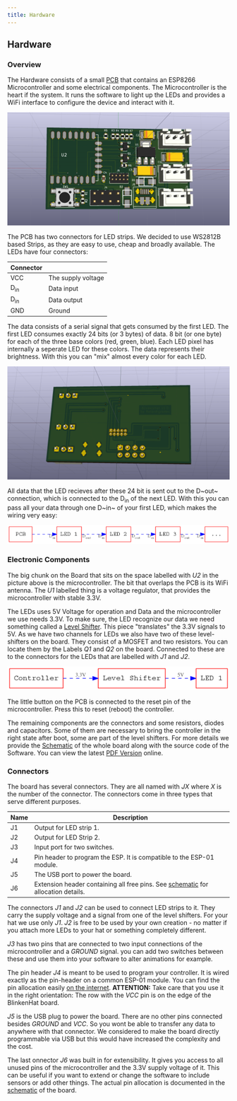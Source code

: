 ```yaml
---
title: Hardware
---
```


## Hardware

### Overview

The Hardware consists of a small [PCB](https://en.wikipedia.org/wiki/Printed_circuit_board) that contains an ESP8266 Microcontroller and some electrical components. The Microcontroller is the heart if the system. It runs the software to light up the LEDs and provides a WiFi interface to configure the device and interact with it.

![PCB top view](https://github.com/Retardigrades/blinkenhat/raw/master/hardware/export/blinkenhat-pcb-3d-top.png)

The PCB has two connectors for LED strips. We decided to use WS2812B based Strips, as they are easy to use, cheap and broadly available. The LEDs have four connectors:

| Connector      |                    |
|----------------|--------------------|
| VCC            | The supply voltage |
| D<sub>in</sub> | Data input         |
| D<sub>in</sub> | Data output        |
| GND            | Ground             |

The data consists of a serial signal that gets consumed by the first LED. The first LED consumes exactly 24 bits (or 3 bytes) of data. 8 bit (or one byte) for each of the three base colors (red, green, blue). Each LED pixel has internally a seperate LED for these colors. The data represents their brightness. With this you can "mix" almost every color for each LED.

![PCB bottom view](https://github.com/Retardigrades/blinkenhat/raw/master/hardware/export/blinkenhat-pcb-3d-bottom.png)

All data that the LED recieves after these 24 bit is sent out to the D~out~ connection, which is connected to the D<sub>in</sub> of the next LED. With this you can pass all your data through one D~in~ of your first LED, which makes the wiring very easy:

![LED chanining](graphs/led_chain.png)

### Electronic Components

The big chunk on the Board that sits on the space labelled with _U2_ in the picture above is the microcontroller. The bit that overlaps the PCB is its WiFi antenna. The _U1_ labelled thing is a voltage regulator, that provides the microcontroller with stable 3.3V.

The LEDs uses 5V Voltage for operation and Data and the microcontroller we use needs 3.3V. To make sure, the LED recognize our data we need something called a [Level Shifter](https://en.wikipedia.org/wiki/Level_shifter). This piece "translates" the 3.3V signals to 5V. As we have two channels for LEDs we also have two of these level-shifters on the board. They consist of a MOSFET and two resistors. You can locate them by the Labels _Q1_ and _Q2_ on the board. Connected to these are to the connectors for the LEDs that are labelled with _J1_ and _J2_.

![Level shifter](graphs/level_shift.png)

The little button on the PCB is connected to the reset pin of the microcontroller. Press this to reset (reboot) the controller.

The remaining components are the connectors and some resistors, diodes and capacitors. Some of them are necessary to bring the controller in the right state after boot, some are part of the level shifters. For more details we provide the [Schematic](https://en.wikipedia.org/wiki/Schematic) of the whole board along with the source code of the Software. You can view the latest [PDF Version](https://github.com/Retardigrades/blinkenhat/raw/master/hardware/export/blinkenhat-schematic.pdf) online.

### Connectors

The board has several connectors. They are all named with _JX_ where _X_ is the number of the connector. The connectors come in three types that serve different purposes.

| Name | Description                                                           |
|------|-----------------------------------------------------------------------|
| J1   | Output for LED strip 1.                                               |
| J2   | Output for LED Strip 2.                                               |
| J3   | Input port for two switches.                                          |
| J4   | Pin header to program the ESP. It is compatible to the ESP-01 module. |
| J5   | The USB port to power the board.                                      |
| J6   | Extension header containing all free pins. See [schematic](https://github.com/Retardigrades/blinkenhat/raw/master/hardware/export/blinkenhat-schematic.pdf) for allocation details. |

The connectors _J1_ and _J2_ can be used to connect LED strips to it. They carry the supply voltage and a signal from one of the level shifters. For your hat we use only _J1_. _J2_ is free to be used by your own creation - no matter if you attach more LEDs to your hat or something completely different.

_J3_ has two pins that are connected to two input connections of the microcontroller and a _GROUND_ signal. you can add two switches between these and use them into your software to alter animations for example.

The pin header _J4_ is meant to be used to program your controller. It is wired exactly as the pin-header on a common ESP-01 module. You can find the pin allocation easily [on the internet](http://simba-os.readthedocs.io/en/latest/_images/esp01-pinout.png). **ATTENTION:** Take care that you use it in the right orientation: The row with the _VCC_ pin is on the edge of the BlinkenHat board.

_J5_ is the USB plug to power the board. There are no other pins connected besides _GROUND_ and _VCC_. So you wont be able to transfer any data to anywhere with that connector. We considered to make the board directly programmable via USB but this would have increased the complexity and the cost.

The last onnector _J6_ was built in for extensibility. It gives you access to all unused pins of the microcontroller and the 3.3V supply voltage of it. This can be useful if you want to extend or change the software to include sensors or add other things. The actual pin allocation is documented in the [schematic](https://github.com/Retardigrades/blinkenhat/raw/master/hardware/export/blinkenhat-schematic.pdf) of the board.
